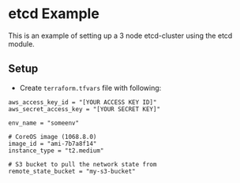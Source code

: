# etcd Example

This is an example of setting up a 3 node etcd-cluster using the etcd module.

## Setup

 - Create `terraform.tfvars` file with following:

 ```
aws_access_key_id = "[YOUR ACCESS KEY ID]"
aws_secret_access_key = "[YOUR SECRET KEY]"

env_name = "someenv"

# CoreOS image (1068.8.0)
image_id = "ami-7b7a8f14"
instance_type = "t2.medium"

# S3 bucket to pull the network state from
remote_state_bucket = "my-s3-bucket"
```
